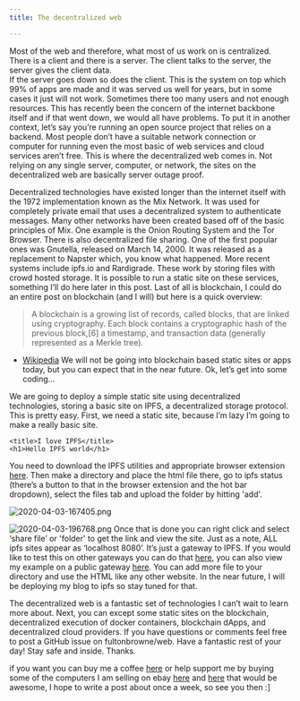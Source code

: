 ```yaml
---
title: The decentralized web

---
```

Most of the web and therefore, what most of us work on is centralized.  There is a client and there is a server.  The client talks to the server, the server gives the client data.  
If the server goes down so does the client. This is the system on top which 99% of apps are made and it was served us well for years, but in some cases it just will not work. Sometimes there too many users and not enough resources. This has recently been the concern of the internet backbone itself and if that went down, we would all have problems. To put it in another context, let’s say you’re running an open source project that relies on a backend.  Most people don’t have a suitable network connection or computer for running even the most basic of web services and cloud services aren’t free. This is where the decentralized web comes in.  Not relying on any single server, computer, or network, the sites on the decentralized web are basically server outage proof. 
 
Decentralized technologies have existed longer than the internet itself with the 1972 implementation known as the Mix Network.  It was used for completely private email that uses a decentralized system to authenticate messages.  Many other networks have been created based off of the basic principles of Mix.  One example is the Onion Routing System and the Tor Browser. There is also decentralized file sharing.  One of the first popular ones was Gnutella, released on March 14, 2000.  It was released as a replacement to Napster which, you know what happened.  More recent systems include ipfs.io and Rardigrade.  These work by storing files with crowd hosted storage.  It is possible to run a static site on these services, something I’ll do here later in this post. 
Last of all is blockchain, I could do an entire post on blockchain (and I will) but here is a quick overview:  
>A blockchain is a growing list of records, called blocks, that are linked using cryptography.  Each block contains a cryptographic hash of the previous block,[6] a timestamp, and transaction data (generally represented as a Merkle tree).

 - [Wikipedia](https://en.wikipedia.org/wiki/Blockchain) 
We will not be going into blockchain based static sites or apps today, but you can expect that in the near future. Ok, let’s get into some coding…
 
We are going to deploy a simple static site using decentralized technologies, storing a basic site on IPFS, a decentralized storage protocol.  This is pretty easy.  First, we need a static site, because I’m lazy I’m going to make a really basic site. 
```
<title>I love IPFS</title>
<h1>Hello IPFS world</h1>
```
You need to download the IPFS utilities and appropriate browser extension [here](https://ipfs.io/#install). Then make a directory and place the html file there, go to ipfs status (there’s a button to that in the browser extension and the hot bar dropdown), select the files tab and upload the folder by hitting 'add'.


![2020-04-03-167405.png](https://fulton.software/web/assets/2020-04-03-167405.png)

![2020-04-03-196768.png](https://fulton.software/web/assets/2020-04-03-196768.png)
 Once that is done you can right click and select ‘share file’ or 'folder' to get the link and view the site. Just as a note, ALL ipfs sites appear as ‘localhost 8080’. It’s just a gateway to IPFS. If you would like to test this on other gateways you can do that [here](https://ipfs.github.io/public-gateway-checker/), you can also view my example on a public gateway [here](https://ipfs.io/ipfs/QmWrv1Ah21wo3McNVBJ6ZVuVR3aBtEvY7w5a28MtoZ27fY?filename=index.html). You can add more file to your directory and use the HTML like any other website. In the near future, I will be deploying my blog to ipfs so stay tuned for that. 
 
The decentralized web is a fantastic set of technologies I can’t wait to learn more about. Next, you can except some static sites on the blockchain, decentralized execution of docker containers, blockchain dApps, and decentralized cloud providers. If you have questions or comments feel free to post a GitHub issue on fultonbrowne/web. 
Have a fantastic rest of your day!  Stay safe and inside.  Thanks.

if you want you can buy me a coffee [here](https://www.buymeacoffee.com/28EcqNL) or help support me by buying some of the computers I am selling on ebay [here](https://www.ebay.com/itm/Dell-precision-3610-16-gigs-ram-6-core-zeon-e5/153834910618) and [here](https://www.ebay.com/itm/153834406902) that would be awesome, I hope to write a post about once a week, so see you then :]